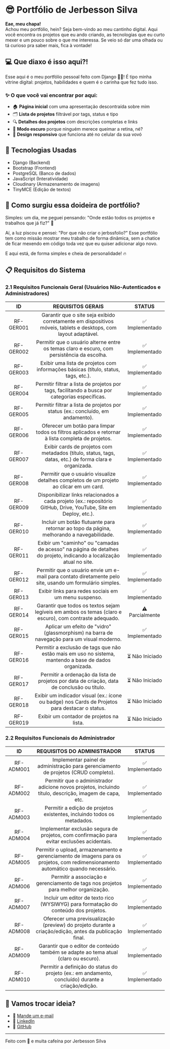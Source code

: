 # 😎 Portfólio de Jerbesson Silva

**Eae, meu chapa!**<br>
Achou meu portfólio, hein? Seja bem-vindo ao meu cantinho digital. Aqui você encontra os projetos que eu ando criando, as tecnologias que eu curto mexer e um pouco sobre o que me interessa. Se veio só dar uma olhada ou tá curioso pra saber mais, fica à vontade!

## 💻 Que diaxo é isso aqui?!

Esse aqui é o meu portfólio pessoal feito com Django 🐍💪! É tipo minha vitrine digital: projetos, habilidades e quem é o carinha que fez tudo isso.

### ✨ O que você vai encontrar por aqui:

- 🏠 **Página inicial** com uma apresentação descontraída sobre mim
- 🗂️ **Lista de projetos** filtrável por tags, status e tipo
- 🔍 **Detalhes dos projetos** com descrições completas e links
- 🌙 **Modo escuro** porque ninguém merece queimar a retina, né?
- 📱 **Design responsivo** que funciona até no celular da sua vovó

## 🔧 Tecnologias Usadas

- Django (Backend)
- Bootstrap (Frontend)
- PostgreSQL (Banco de dados)
- JavaScript (Interatividade)
- Cloudinary (Armazenamento de imagens)
- TinyMCE (Edição de textos)


## 💭 Como surgiu essa doideira de portfólio?

Simples: um dia, me peguei pensando: "Onde estão todos os projetos e trabalhos que já fiz?" 🤔

Aí, a luz piscou e pensei: "Por que não criar o jerbssfolio?" Esse portfólio tem como missão mostrar meu trabalho de forma dinâmica, sem a chatice de ficar mexendo em código toda vez que eu quiser adicionar algo novo.

E aqui está, de forma simples e cheia de personalidade! 🔥

## 📋 Requisitos do Sistema

### 2.1 Requisitos Funcionais Geral (Usuários Não-Autenticados e Administradores)

|     ID    	|                                                  REQUISITOS GERAIS                                                  	|     STATUS     	|
|:---------:	|:-------------------------------------------------------------------------------------------------------------------:	|:--------------:	|
| RF-GER001 	|   Garantir que o site seja exibido corretamente em dispositivos móveis, tablets e desktops, com layout adaptável.   	| ✅ Implementado 	|
| RF-GER002 	|              Permitir que o usuário alterne entre os temas claro e escuro, com persistência da escolha.             	| ✅ Implementado 	|
| RF-GER003 	|                  Exibir uma lista de projetos com informações básicas (título, status, tags, etc.).                 	| ✅ Implementado 	|
| RF-GER004 	|            Permitir filtrar a lista de projetos por tags, facilitando a busca por categorias específicas.           	| ✅ Implementado 	|
| RF-GER005 	|                   Permitir filtrar a lista de projetos por status (ex.: concluído, em andamento).                   	| ✅ Implementado 	|
| RF-GER006 	|          Oferecer um botão para limpar todos os filtros aplicados e retornar à lista completa de projetos.          	| ✅ Implementado 	|
| RF-GER007 	|       Exibir cards de projetos com metadados (título, status, tags, datas, etc.) de forma clara e organizada.       	| ✅ Implementado 	|
| RF-GER008 	|               Permitir que o usuário visualize detalhes completos de um projeto ao clicar em um card.               	| ✅ Implementado 	|
| RF-GER009 	|  Disponibilizar links relacionados a cada projeto (ex.: repositório GitHub, Drive, YouTube, Site em Deploy, etc.).  	| ✅ Implementado 	|
| RF-GER010 	|               Incluir um botão flutuante para retornar ao topo da página, melhorando a navegabilidade.              	| ✅ Implementado 	|
| RF-GER011 	| Exibir um "caminho" ou "camadas de acesso" na página de detalhes do projeto, indicando a localização atual no site. 	| ✅ Implementado 	|
| RF-GER012 	|       Permitir que o usuário envie um e-mail para contato diretamente pelo site, usando um formulário simples.      	| ✅ Implementado 	|
| RF-GER013 	|                                 Exibir links para redes sociais em um menu suspenso.                                	| ✅ Implementado 	|
| RF-GER014 	|       Garantir que todos os textos sejam legíveis em ambos os temas (claro e escuro), com contraste adequado.       	| ⚠️ Parcialmente 	|
| RF-GER015 	|              Aplicar um efeito de "vidro" (glassmorphism) na barra de navegação para um visual moderno.             	| ✅ Implementado 	|
| RF-GER016 	|        Permitir a exclusão de tags que não estão mais em uso no sistema, mantendo a base de dados organizada.       	| ⏳ Não Iniciado 	|
| RF-GER017 	|             Permitir a ordenação da lista de projetos por data de criação, data de conclusão ou título.             	| ⏳ Não Iniciado 	|
| RF-GER018 	|            Exibir um indicador visual (ex.: ícone ou badge) nos Cards de Projetos para destacar o status.           	| ⏳ Não Iniciado 	|
| RF-GER019 	|                                       Exibir um contador de projetos na lista.                                      	| ⏳ Não Iniciado 	|

### 2.2 Requisitos Funcionais do Administrador

|     ID     	|                                                   REQUISITOS DO ADMINISTRADOR                                                  	|     STATUS     	|
|:----------:	|:----------------------------------------------------------------------------------------------------------------------------:	|:--------------:	|
| RF-ADM001  	|                    Implementar painel de administração para gerenciamento de projetos (CRUD completo).                        	| ✅ Implementado 	|
| RF-ADM002  	|             Permitir que o administrador adicione novos projetos, incluindo título, descrição, imagem de capa, etc.           	| ✅ Implementado 	|
| RF-ADM003  	|                         Permitir a edição de projetos existentes, incluindo todos os metadados.                              	| ✅ Implementado 	|
| RF-ADM004  	|                      Implementar exclusão segura de projetos, com confirmação para evitar exclusões acidentais.              	| ✅ Implementado 	|
| RF-ADM005  	| Permitir o upload, armazenamento e gerenciamento de imagens para os projetos, com redimensionamento automático quando necessário. | ✅ Implementado 	|
| RF-ADM006  	|                    Permitir a associação e gerenciamento de tags nos projetos para melhor organização.                       	| ✅ Implementado 	|
| RF-ADM007  	|                  Incluir um editor de texto rico (WYSIWYG) para formatação do conteúdo dos projetos.                        	| ✅ Implementado 	|
| RF-ADM008  	|            Oferecer uma previsualização (preview) do projeto durante a criação/edição, antes da publicação final.            	| ✅ Implementado 	|
| RF-ADM009  	|                  Garantir que o editor de conteúdo também se adapte ao tema atual (claro ou escuro).                        	| ✅ Implementado 	|
| RF-ADM010  	|               Permitir a definição do status do projeto (ex.: em andamento, concluído) durante a criação/edição.             	| ✅ Implementado 	|

## 👋 Vamos trocar ideia?

- 📧 [Mande um e-mail](mailto:jerbessonc@gmail.com)
- 🔗 [LinkedIn](https://www.linkedin.com/in/jerbs/)
- 🐙 [GitHub](https://github.com/jerbss)

---

Feito com 💙 e muita cafeína por Jerbesson Silva
